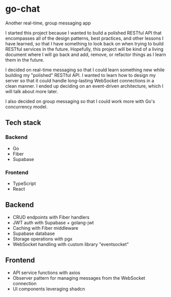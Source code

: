 # go-chat

Another real-time, group messaging app

I started this project because I wanted to build a polished RESTful API that encompasses all of the design patterns, best practices, and other lessons I have learned, so that I have something to look back on when trying to build RESTful services in the future. Hopefully, this project will be kind of a living document where I will go back and add, remove, or refactor things as I learn them in the future.

I decided on real-time messaging so that I could learn something new while building my "polished" RESTful API. I wanted to learn how to design my server so that it could handle long-lasting WebSocket connections in a clean manner. I ended up deciding on an event-driven architecture, which I will talk about more later.

I also decided on group messaging so that I could work more with Go's concurrency model.

## Tech stack

### Backend

- Go
- Fiber
- Supabase

### Frontend

- TypeScript
- React

## Backend

- CRUD endpoints with Fiber handlers
- JWT auth with Supabase + golang-jwt
- Caching with Fiber middleware
- Supabase database
- Storage operations with pgx
- WebSocket handling with custom library "eventsocket"

## Frontend

- API service functions with axios
- Observer pattern for managing messages from the WebSocket connection
- UI components leveraging shadcn

